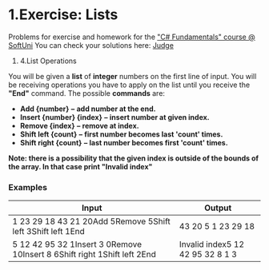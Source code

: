 ﻿# 1.Exercise: Lists

Problems for exercise and homework for the [&quot;C#  Fundamentals&quot; course @ SoftUni](https://softuni.bg/modules/57/tech-module-4-0)
You can check your solutions here: [Judge](https://judge.softuni.bg/Contests/1211)


1. 4.List Operations

You will be given a **list** of **integer** numbers on the first line of input. You will be receiving operations you have to apply on the list until you receive the **&quot;End&quot;** command. The possible **commands** are:

- **Add {number}**  **–**  **add number at the end.**
- **Insert {number} {index}**  **–**  **insert number at given index.**
- **Remove {index}**  **–**  **remove at index.**
- **Shift left {count}**  **–**  **first number becomes last &#39;count&#39; times.**
- **Shift right {count}**  **–**  **last number becomes first &#39;count&#39; times.**

**Note: there is a possibility that the given index is outside of the bounds of the array. In that case print &quot;Invalid index&quot;**

### Examples

| **Input** | **Output** |
| --- | --- |
| 1 23 29 18 43 21 20Add 5Remove 5Shift left 3Shift left 1End | 43 20 5 1 23 29 18 |
| 5 12 42 95 32 1Insert 3 0Remove 10Insert 8 6Shift right 1Shift left 2End | Invalid index5 12 42 95 32 8 1 3 |

